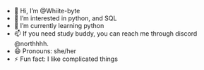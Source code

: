 - 👋 Hi, I’m @Whiite-byte
- 👀 I’m interested in python, and SQL
- 🌱 I’m currently learning python
- 📫 If you need study buddy, you can reach me through discord @northhhh.
- 😄 Pronouns: she/her
- ⚡ Fun fact: I like complicated things

<!---
Whiite-byte/Whiite-byte is a ✨ special ✨ repository because its `README.md` (this file) appears on your GitHub profile.
You can click the Preview link to take a look at your changes.
--->
